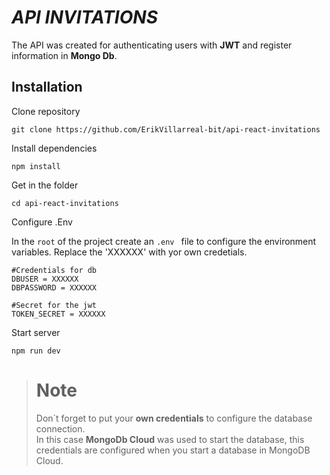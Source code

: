 # ***API INVITATIONS***

The API was created for authenticating users with **JWT** and register information in **Mongo Db**.

## Installation

Clone repository
```shell
git clone https://github.com/ErikVillarreal-bit/api-react-invitations
```
Install dependencies
```shell
npm install
```
Get in the folder
```shell
cd api-react-invitations
```

Configure .Env

In the `root` of the project create an `.env ` file to configure the environment variables. Replace the 'XXXXXX' with yor own credetials.

```shell
#Credentials for db
DBUSER = XXXXXX
DBPASSWORD = XXXXXX

#Secret for the jwt
TOKEN_SECRET = XXXXXX
```

Start server
```shell
npm run dev
```

> # **Note**  
> Don´t forget to put your **own credentials** to configure the database connection.  
> In this case **MongoDb Cloud** was used to start the database, this credentials are configured when you start  a database  in MongoDB Cloud.